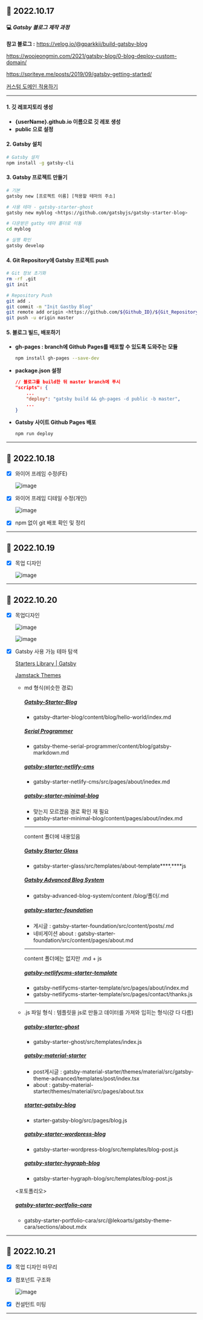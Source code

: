 ## 📅 2022.10.17

#### 💻 **_Gatsby 블로그 제작 과정_**

**참고 블로그 :** https://velog.io/@gparkkii/build-gatsby-blog

https://woojeongmin.com/2021/gatsby-blog/0-blog-deploy-custom-domain/

https://spriteye.me/posts/2019/09/gatsby-getting-started/

[커스텀 도메인 적용하기](https://woojeongmin.com/2021/gatsby-blog/0-blog-deploy-custom-domain/)

---

#### 1. 깃 레포지토리 생성

- **{userName}.github.io 이름으로 깃 레포 생성**
- **public 으로 설정**

#### 2. Gatsby 설치

```bash
# Gatsby 설치
npm install -g gatsby-cli
```

#### 3. Gatsby 프로젝트 만들기

```bash
# 기본
gatsby new [프로젝트 이름] [적용할 테마의 주소]

# 사용 테마 - gatsby-starter-ghost
gatsby new myblog <https://github.com/gatsbyjs/gatsby-starter-blog>

# 다운받은 gatby 테마 폴더로 이동
cd myblog

# 실행 확인
gatsby develop
```

#### 4. Git Repository에 Gatsby 프로젝트 push

```bash
# Git 정보 초기화
rm -rf .git
git init

# Repository Push
git add .
git commit -m "Init Gastby Blog"
git remote add origin <https://github.com/${Github_ID}/${Git_Repository_Name}.git>
git push -u origin master
```

#### 5. **블로그 빌드, 배포하기**

- **gh-pages : branch에 Github Pages를 배포할 수 있도록 도와주는 모듈**

  ```bash
  npm install gh-pages --save-dev
  ```

- **package.json 설정**

  ```json
  // 블로그를 build한 뒤 master branch에 푸시
  "scripts": {
      ...
      "deploy": "gatsby build && gh-pages -d public -b master",
      ...
  }
  ```

- **Gatsby 사이트 Github Pages 배포**

  ```bash
  npm run deploy
  ```

---

## 📅 2022.10.18

- [x] 와이어 프레임 수정(FE)

  ![image](https://user-images.githubusercontent.com/83412032/196413183-154f9a36-c26d-4529-8fcb-e9df5135f159.png)

- [x] 와이어 프레임 디테일 수정(개인)

  ![image](https://user-images.githubusercontent.com/83412032/196521607-73a38692-366a-407a-9eca-ac43501d816e.png)

- [x] npm 없이 git 배포 확인 및 정리

---

## 📅 2022.10.19

- [x] 목업 디자인

  ![image](https://user-images.githubusercontent.com/83412032/196616267-8ea66138-40b7-4fea-b9e7-854ac7b2aced.png)

---

## 📅 2022.10.20

- [x] 목업디자인

  ![image](https://user-images.githubusercontent.com/83412032/197025803-9153f16a-bb55-4869-a4ba-5ab982642fa7.png)

  ![image](https://user-images.githubusercontent.com/83412032/197026026-5664916e-2a1c-4a84-9da9-88d229629068.png)

- [x] Gatsby 사용 가능 테마 탐색

  [Starters Library | Gatsby](https://www.gatsbyjs.com/starters)

  [Jamstack Themes](https://jamstackthemes.dev/#ssg=gatsby&archetype=blog)

  - md 형식(비슷한 경로)

    ##### [Gatsby-Starter-Blog](https://github.com/gatsbyjs/gatsby-starter-blog)

    - gatsby-dtarter-blog/content/blog/hello-world/index.md

    ##### [Serial Programmer](https://github.com/sharadcodes/gatsby-theme-serial-programmer)

    - gatsby-theme-serial-programmer/content/blog/gatsby-markdown.md

    ##### [gatsby-starter-netlify-cms](https://github.com/netlify-templates/gatsby-starter-netlify-cms)

    - gatsby-starter-netlify-cms/src/pages/about/inedex.md

    ##### [gatsby-starter-minimal-blog](https://github.com/LekoArts/gatsby-starter-minimal-blog)

    - 맞는지 모르겠음 경로 확인 재 필요
    - gatsby-starter-minimal-blog/content/pages/about/index.md

    ------

    content 폴더에 내용있음

    ##### [Gatsby Starter Glass](https://github.com/yinkakun/gatsby-starter-glass)

    - gatsby-starter-glass/src/templates/about-template****.****js

    ##### [Gatsby Advanced Blog System](https://github.com/danilowoz/gatsby-advanced-blog-system)

    - gatsby-advanced-blog-system/content /blog/폴더/.md

    ##### **[gatsby-starter-foundation](https://github.com/stackrole/gatsby-starter-foundation)**

    - 게시글 : gatsby-starter-foundation/src/content/posts/.md
    - 네비게이션 about : gatsby-starter-foundation/src/content/pages/about.md

    ------

    content 폴더에는 없지만 .md + js

    ##### **[gatsby-netlifycms-starter-template](https://github.com/simarmannsingh/gatsby-netlifycms-starter-template)**

    - gatsby-netlifycms-starter-template/src/pages/about/index.md
    - gatsby-netlifycms-starter-template/src/pages/contact/thanks.js

    ------

  - .js 파일 형식 : 템플릿을 js로 만들고 데이터를 가져와 입히는 형식(걍 다 다름)

    ##### [gatsby-starter-ghost](https://github.com/TryGhost/gatsby-starter-ghost)

    - gatsby-starter-ghost/src/templates/index.js

    ##### [gatsby-material-starter](https://github.com/Vagr9K/gatsby-material-starter)

    - post게시글 : gatsby-material-starter/themes/material/src/gatsby-theme-advanced/templates/post/index.tsx
    - about : gatsby-material-starter/themes/material/src/pages/about.tsx

    ##### [starter-gatsby-blog](https://github.com/contentful/starter-gatsby-blog)

    - starter-gatsby-blog/src/pages/blog.js

    ##### [gatsby-starter-wordpress-blog](https://github.com/gatsbyjs/gatsby-starter-wordpress-blog)

    - gatsby-starter-wordpress-blog/src/templates/blog-post.js

    ##### **[gatsby-starter-hygraph-blog](https://github.com/hygraph/gatsby-starter-hygraph-blog)**

    - gatsby-starter-hygraph-blog/src/templates/blog-post.js

      

  <포토폴리오>

  ##### **[gatsby-starter-portfolio-cara](https://github.com/LekoArts/gatsby-starter-portfolio-cara)**

  - gatsby-starter-portfolio-cara/src/@lekoarts/gatsby-theme-cara/sections/about.mdx

---

## 📅 2022.10.21

- [x] 목업 디자인 마무리

- [x] 컴포넌트 구조화

  ![image](https://user-images.githubusercontent.com/83412032/197155883-3977af4a-a541-4237-91d6-884e3ffb706d.png)

- [x] 컨설턴트 미팅

---

